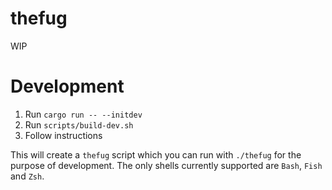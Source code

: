# thefug
WIP

# Development
1. Run `cargo run -- --initdev`
2. Run `scripts/build-dev.sh`
3. Follow instructions

This will create a `thefug` script which you can run with `./thefug` for the purpose of development. The only shells currently supported are `Bash`, `Fish` and `Zsh`.
